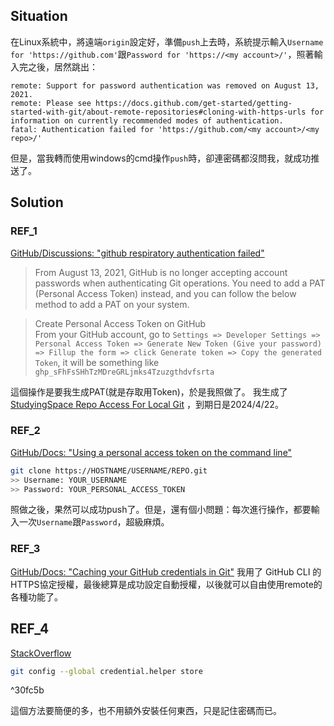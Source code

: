 ## Situation
在Linux系統中，將遠端`origin`設定好，準備`push`上去時，系統提示輸入`Username for 'https://github.com'`跟`Password for 'https://<my account>/'`，照著輸入完之後，居然跳出：
```(command prompt)
remote: Support for password authentication was removed on August 13, 2021.
remote: Please see https://docs.github.com/get-started/getting-started-with-git/about-remote-repositories#cloning-with-https-urls for information on currently recommended modes of authentication.
fatal: Authentication failed for 'https://github.com/<my account>/<my repo>/'
```
但是，當我轉而使用windows的cmd操作`push`時，卻連密碼都沒問我，就成功推送了。

## Solution
### REF_1 
[GitHub/Discussions: "github respiratory authentication failed"](https://github.com/orgs/community/discussions/29193)

> From August 13, 2021, GitHub is no longer accepting account passwords when authenticating Git operations. You need to add a PAT (Personal Access Token) instead, and you can follow the below method to add a PAT on your system.

> Create Personal Access Token on GitHub  
> From your GitHub account, go to `Settings => Developer Settings => Personal Access Token => Generate New Token (Give your password) => Fillup the form => click Generate token => Copy the generated Token`, it will be something like `ghp_sFhFsSHhTzMDreGRLjmks4Tzuzgthdvfsrta`

這個操作是要我生成PAT(就是存取用Token)，於是我照做了。
我生成了[StudyingSpace Repo Access For Local Git](https://github.com/settings/personal-access-tokens/2995466) ，到期日是2024/4/22。

### REF_2 
[GitHub/Docs: "Using a personal access token on the command line"](https://docs.github.com/en/enterprise-server@3.9/authentication/keeping-your-account-and-data-secure/managing-your-personal-access-tokens#using-a-personal-access-token-on-the-command-line)
```bash
git clone https://HOSTNAME/USERNAME/REPO.git
>> Username: YOUR_USERNAME
>> Password: YOUR_PERSONAL_ACCESS_TOKEN
```
照做之後，果然可以成功push了。但是，還有個小問題：每次進行操作，都要輸入一次`Username`跟`Password`，超級麻煩。

### REF_3 
[GitHub/Docs: "Caching your GitHub credentials in Git"](https://docs.github.com/en/enterprise-server@3.9/get-started/getting-started-with-git/caching-your-github-credentials-in-git)
我用了 GitHub CLI 的HTTPS協定授權，最後總算是成功設定自動授權，以後就可以自由使用remote的各種功能了。

## REF_4 
[StackOverflow](https://stackoverflow.com/questions/35942754/how-can-i-save-username-and-password-in-git)
```bash
git config --global credential.helper store
```

^30fc5b

這個方法要簡便的多，也不用額外安裝任何東西，只是記住密碼而已。